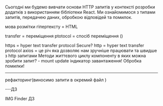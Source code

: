 Сьогодні ми будемо вивчати основи HTTP запитів у контексті розробки додатків з використанням бібліотеки React. Ми ознайомимося з типами запитів, передачею даних, обробкою відповідей та помилок.

мова розмітки гіпертексту = HTML

<!-- requests = запити -->

transfer = переміщення
ptotocol = спосіб переміщення ()

https = hyper text transfer protocol Secure?
http = hyper text transfer protocol
axios = це річ яка дозволяє нам зручніше працювати та швидше з http запитами
Методи життєвого циклу компоненту в яких можна зробити запит? - mount update
індикатор завантаження!
Обробка помилки!

---

рефакторинг(виносимо запити в окремий файл )

---ДЗ

IMG Finder ДЗ
